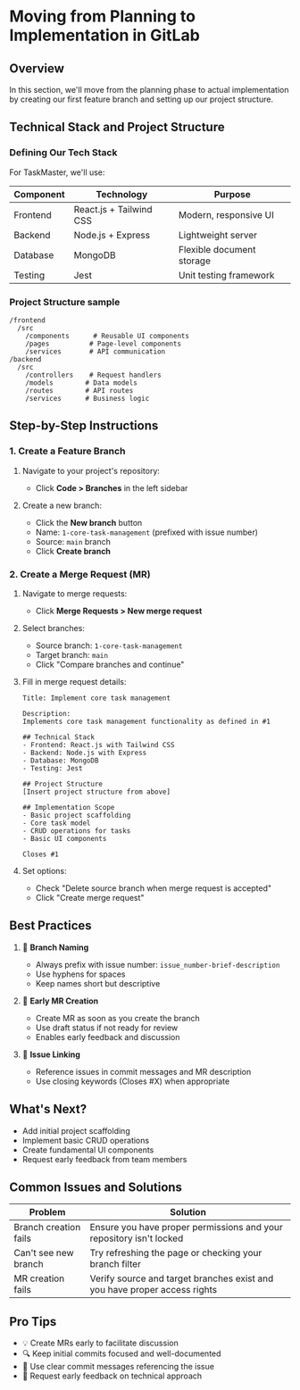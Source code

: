 # Moving from Planning to Implementation in GitLab

## Overview
In this section, we'll move from the planning phase to actual implementation by creating our first feature branch and setting up our project structure.

## Technical Stack and Project Structure

### Defining Our Tech Stack
For TaskMaster, we'll use:

Component | Technology | Purpose
----------|------------|----------
Frontend | React.js + Tailwind CSS | Modern, responsive UI
Backend | Node.js + Express | Lightweight server
Database | MongoDB | Flexible document storage
Testing | Jest | Unit testing framework

### Project Structure sample
```
/frontend
  /src
    /components      # Reusable UI components
    /pages          # Page-level components
    /services       # API communication
/backend
  /src
    /controllers    # Request handlers
    /models        # Data models
    /routes        # API routes
    /services      # Business logic
```

## Step-by-Step Instructions

### 1. Create a Feature Branch

1. Navigate to your project's repository:
   - Click **Code > Branches** in the left sidebar

2. Create a new branch:
   - Click the **New branch** button
   - Name: `1-core-task-management` (prefixed with issue number)
   - Source: `main` branch
   - Click **Create branch**

### 2. Create a Merge Request (MR)

1. Navigate to merge requests:
   - Click **Merge Requests > New merge request**

2. Select branches:
   - Source branch: `1-core-task-management`
   - Target branch: `main`
   - Click "Compare branches and continue"

3. Fill in merge request details:
   ```
   Title: Implement core task management
   
   Description:
   Implements core task management functionality as defined in #1

   ## Technical Stack
   - Frontend: React.js with Tailwind CSS
   - Backend: Node.js with Express
   - Database: MongoDB
   - Testing: Jest

   ## Project Structure
   [Insert project structure from above]

   ## Implementation Scope
   - Basic project scaffolding
   - Core task model
   - CRUD operations for tasks
   - Basic UI components

   Closes #1
   ```

4. Set options:
   - Check "Delete source branch when merge request is accepted"
   - Click "Create merge request"

## Best Practices

1. 📌 **Branch Naming**
   - Always prefix with issue number: `issue_number-brief-description`
   - Use hyphens for spaces
   - Keep names short but descriptive

2. 🔄 **Early MR Creation**
   - Create MR as soon as you create the branch
   - Use draft status if not ready for review
   - Enables early feedback and discussion

3. 🔗 **Issue Linking**
   - Reference issues in commit messages and MR description
   - Use closing keywords (Closes #X) when appropriate

## What's Next?
- Add initial project scaffolding
- Implement basic CRUD operations
- Create fundamental UI components
- Request early feedback from team members

## Common Issues and Solutions

Problem | Solution
--------|----------
Branch creation fails | Ensure you have proper permissions and your repository isn't locked
Can't see new branch | Try refreshing the page or checking your branch filter
MR creation fails | Verify source and target branches exist and you have proper access rights

## Pro Tips
- 💡 Create MRs early to facilitate discussion
- 🔍 Keep initial commits focused and well-documented
- 📝 Use clear commit messages referencing the issue
- 👥 Request early feedback on technical approach

